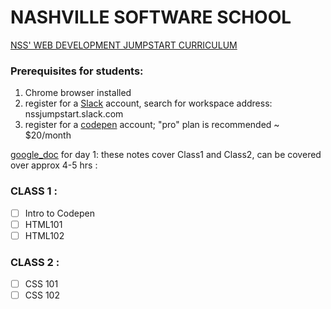 # NASHVILLE SOFTWARE SCHOOL

[NSS' WEB DEVELOPMENT JUMPSTART CURRICULUM](https://bb4cc51ae6ce4c0c92c888444854dd4c.codepen.website/)

### Prerequisites for students:
1. Chrome browser installed
1. register for a [Slack](https://slack.com/) account, search for workspace address:  nssjumpstart.slack.com
1. register for a [codepen](www.codepen.io) account; "pro" plan is recommended ~ $20/month

[google_doc](https://docs.google.com/presentation/d/1o7Dm4JWRSDLV-EpCkuxY1S3vfdwHwEZ_gfviVkfST40/edit#slide=id.g3ebffc7b5f_2_50) for day 1:  these notes cover Class1 and Class2, can be covered over approx 4-5 hrs :

### CLASS 1 :
- [ ] Intro to Codepen
- [ ] HTML101
- [ ] HTML102

### CLASS 2 :
- [ ] CSS 101
- [ ] CSS 102

